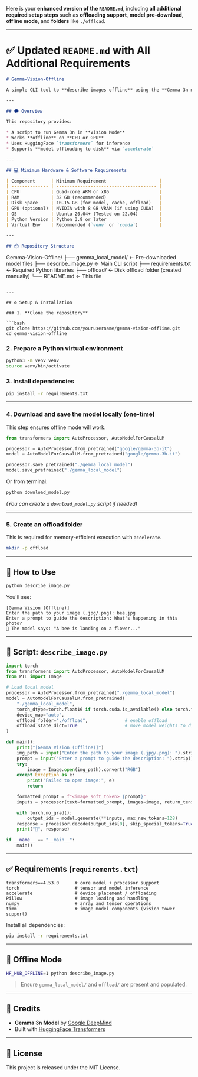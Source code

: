 Here is your **enhanced version of the `README.md`**, including **all additional required setup steps** such as **offloading support**, **model pre-download**, **offline mode**, and **folders** like `./offload`.

---

# ✅ Updated `README.md` with All Additional Requirements

```markdown
# Gemma-Vision-Offline

A simple CLI tool to **describe images offline** using the **Gemma 3n multimodal model**. Runs fully offline using a locally downloaded model — no internet required.

---

## 🗭 Overview

This repository provides:

* A script to run Gemma 3n in **Vision Mode**
* Works **offline** on **CPU or GPU**
* Uses HuggingFace `transformers` for inference
* Supports **model offloading to disk** via `accelerate`

---

## 💻 Minimum Hardware & Software Requirements

| Component      | Minimum Requirement                    |
| -------------- | -------------------------------------- |
| CPU            | Quad-core ARM or x86                   |
| RAM            | 32 GB (recommended)                    |
| Disk Space     | 10–15 GB (for model, cache, offload)   |
| GPU (optional) | NVIDIA with 8 GB VRAM (if using CUDA)  |
| OS             | Ubuntu 20.04+ (Tested on 22.04)        |
| Python Version | Python 3.9 or later                    |
| Virtual Env    | Recommended (`venv` or `conda`)        |

---

## 📦 Repository Structure

```

Gemma-Vision-Offline/
├── gemma\_local\_model/       ← Pre-downloaded model files
├── describe\_image.py        ← Main CLI script
├── requirements.txt         ← Required Python libraries
├── offload/                 ← Disk offload folder (created manually)
└── README.md                ← This file

````

---

## ⚙️ Setup & Installation

### 1. **Clone the repository**

```bash
git clone https://github.com/yourusername/gemma-vision-offline.git
cd gemma-vision-offline
````

### 2. **Prepare a Python virtual environment**

```bash
python3 -m venv venv
source venv/bin/activate
```

### 3. **Install dependencies**

```bash
pip install -r requirements.txt
```

---

### 4. **Download and save the model locally (one-time)**

This step ensures offline mode will work.

```python
from transformers import AutoProcessor, AutoModelForCausalLM

processor = AutoProcessor.from_pretrained("google/gemma-3b-it")
model = AutoModelForCausalLM.from_pretrained("google/gemma-3b-it")

processor.save_pretrained("./gemma_local_model")
model.save_pretrained("./gemma_local_model")
```

Or from terminal:

```bash
python download_model.py
```

*(You can create a `download_model.py` script if needed)*

---

### 5. **Create an offload folder**

This is required for memory-efficient execution with `accelerate`.

```bash
mkdir -p offload
```

---

## 🚀 How to Use

```bash
python describe_image.py
```

You'll see:

```
[Gemma Vision (Offline)]
Enter the path to your image (.jpg/.png): bee.jpg
Enter a prompt to guide the description: What's happening in this photo?
🤖 The model says: "A bee is landing on a flower..."
```

---

## 📜 Script: `describe_image.py`

```python
import torch
from transformers import AutoProcessor, AutoModelForCausalLM
from PIL import Image

# Load local model
processor = AutoProcessor.from_pretrained("./gemma_local_model")
model = AutoModelForCausalLM.from_pretrained(
    "./gemma_local_model",
    torch_dtype=torch.float16 if torch.cuda.is_available() else torch.float32,
    device_map="auto",
    offload_folder="./offload",              # enable offload
    offload_state_dict=True                  # move model weights to disk if needed
)

def main():
    print("[Gemma Vision (Offline)]")
    img_path = input("Enter the path to your image (.jpg/.png): ").strip()
    prompt = input("Enter a prompt to guide the description: ").strip()
    try:
        image = Image.open(img_path).convert("RGB")
    except Exception as e:
        print("Failed to open image:", e)
        return

    formatted_prompt = f"<image_soft_token> {prompt}"
    inputs = processor(text=formatted_prompt, images=image, return_tensors="pt").to(model.device)

    with torch.no_grad():
        output_ids = model.generate(**inputs, max_new_tokens=128)
    response = processor.decode(output_ids[0], skip_special_tokens=True)
    print("🤖", response)

if __name__ == "__main__":
    main()
```

---

## ✅ Requirements (`requirements.txt`)

```
transformers==4.53.0      # core model + processor support
torch                     # tensor and model inference
accelerate                # device placement / offloading
Pillow                    # image loading and handling
numpy                     # array and tensor operations
timm                      # image model components (vision tower support)
```

Install all dependencies:

```bash
pip install -r requirements.txt
```

---

## 📴 Offline Mode

```bash
HF_HUB_OFFLINE=1 python describe_image.py
```

> Ensure `gemma_local_model/` and `offload/` are present and populated.

---

## 🙏 Credits

* **Gemma 3n Model** by [Google DeepMind](https://deepmind.google)
* Built with [HuggingFace Transformers](https://github.com/huggingface/transformers)

---

## 📌 License

This project is released under the MIT License.

```
